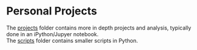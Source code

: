 <h1>Personal Projects</h1>
The <a href="/personal/projects">projects</a> folder contains more in depth projects and analysis, typically done in an iPython/Jupyer notebook.<br>
The <a href="/personal/scripts">scripts</a> folder contains smaller scripts in Python.
